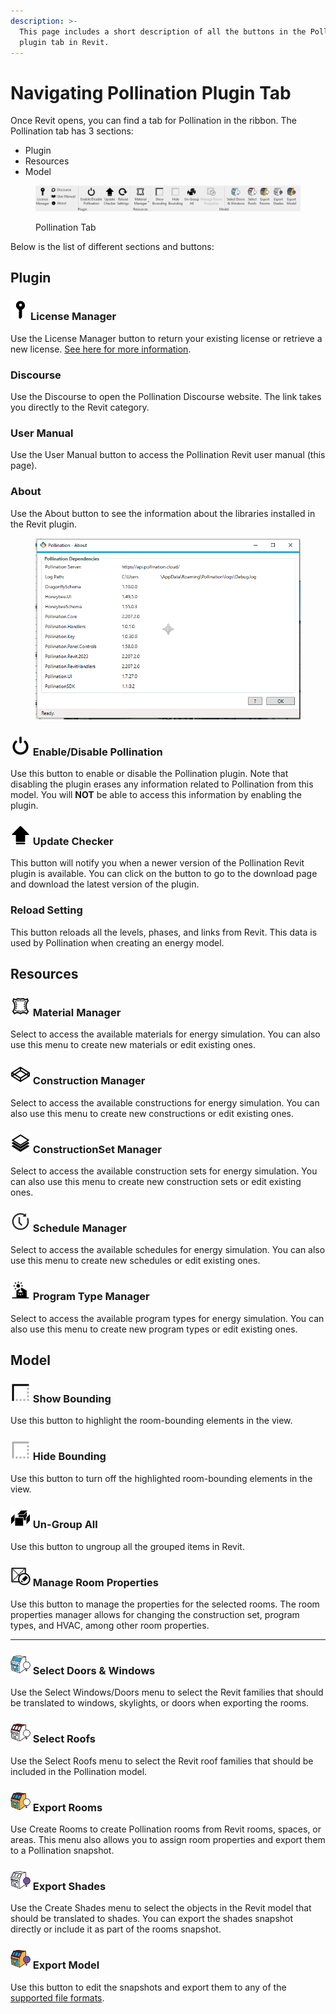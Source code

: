 ```yaml
---
description: >-
  This page includes a short description of all the buttons in the Pollination
  plugin tab in Revit.
---
```


# Navigating Pollination Plugin Tab

Once Revit opens, you can find a tab for Pollination in the ribbon. The Pollination tab has 3 sections:

* Plugin
* Resources
* Model

<figure><img src="../../.gitbook/assets/image (47) (1).png" alt=""><figcaption><p>Pollination Tab</p></figcaption></figure>

Below is the list of different sections and buttons:

## Plugin

### <img src="../../.gitbook/assets/licenseManager.png" alt="" data-size="line">License Manager

Use the License Manager button to return your existing license or retrieve a new license. [See here for more information](managing-pollination-revit-license.md).

### Discourse

Use the Discourse to open the Pollination Discourse website. The link takes you directly to the Revit category.

### User Manual

Use the User Manual button to access the Pollination Revit user manual (this page).

### About

Use the About button to see the information about the libraries installed in the Revit plugin.

<figure><img src="../../.gitbook/assets/image (1) (1) (1).png" alt=""><figcaption></figcaption></figure>

### <img src="../../.gitbook/assets/managePollination.png" alt="" data-size="line"> Enable/Disable Pollination

Use this button to enable or disable the Pollination plugin. Note that disabling the plugin erases any information related to Pollination from this model. You will **NOT** be able to access this information by enabling the plugin.

### <img src="../../.gitbook/assets/updateChecker.png" alt="" data-size="line"> Update Checker

This button will notify you when a newer version of the Pollination Revit plugin is available. You can click on the button to go to the download page and download the latest version of the plugin.

### Reload Setting

This button reloads all the levels, phases, and links from Revit. This data is used by Pollination when creating an energy model.

## Resources

### <img src="../../.gitbook/assets/materialManager.png" alt="" data-size="line"> Material Manager

Select to access the available materials for energy simulation. You can also use this menu to create new materials or edit existing ones.

### <img src="../../.gitbook/assets/constructionManager.png" alt="" data-size="line"> Construction Manager

Select to access the available constructions for energy simulation. You can also use this menu to create new constructions or edit existing ones.

### <img src="../../.gitbook/assets/constructionSetManager.png" alt="" data-size="line"> ConstructionSet Manager

Select to access the available construction sets for energy simulation. You can also use this menu to create new construction sets or edit existing ones.

### <img src="../../.gitbook/assets/scheduleManager.png" alt="" data-size="line"> Schedule Manager

Select to access the available schedules for energy simulation. You can also use this menu to create new schedules or edit existing ones.

### <img src="../../.gitbook/assets/programTypeManager.png" alt="" data-size="line"> Program Type Manager

Select to access the available program types for energy simulation. You can also use this menu to create new program types or edit existing ones.

## Model

### <img src="../../.gitbook/assets/showBounding.png" alt="" data-size="line"> Show Bounding

Use this button to highlight the room-bounding elements in the view.

### <img src="../../.gitbook/assets/hideBounding.png" alt="" data-size="line"> Hide Bounding

Use this button to turn off the highlighted room-bounding elements in the view.

### <img src="../../.gitbook/assets/ungroupAll.png" alt="" data-size="line"> Un-Group All

Use this button to ungroup all the grouped items in Revit.

### <img src="../../.gitbook/assets/editProperties.png" alt="" data-size="line"> Manage Room Properties

Use this button to manage the properties for the selected rooms. The room properties manager allows for changing the construction set, program types, and HVAC, among other room properties.

***

### ![](../../.gitbook/assets/selectDoorsWindows.png) Select Doors & Windows

Use the Select Windows/Doors menu to select the Revit families that should be translated to windows, skylights, or doors when exporting the rooms.

### ![](../../.gitbook/assets/selectRoofs.png) Select Roofs

Use the Select Roofs menu to select the Revit roof families that should be included in the Pollination model.

### ![](../../.gitbook/assets/exportRooms.png) Export Rooms

Use Create Rooms to create Pollination rooms from Revit rooms, spaces, or areas. This menu also allows you to assign room properties and export them to a Pollination snapshot.

### ![](../../.gitbook/assets/exportShades.png) Export Shades

Use the Create Shades menu to select the objects in the Revit model that should be translated to shades. You can export the shades snapshot directly or include it as part of the rooms snapshot.

### ![](../../.gitbook/assets/exportModel.png) Export Model

Use this button to edit the snapshots and export them to any of the [supported file formats](../../model-editor/supported-file-formats/export.md).
